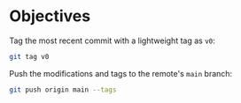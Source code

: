 # Objectives

Tag the most recent commit with a lightweight tag as `v0`:

```bash
git tag v0
```

Push the modifications and tags to the remote's `main` branch:

```bash
git push origin main --tags
```
